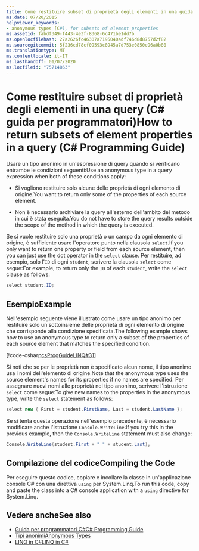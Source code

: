```yaml
---
title: Come restituire subset di proprietà degli elementi in una guida per la C# programmazione di query
ms.date: 07/20/2015
helpviewer_keywords:
- anonymous types [C#], for subsets of element properties
ms.assetid: fabdf349-f443-4e3f-8368-6c471be1dd7b
ms.openlocfilehash: 27a2626fc46307a7195040adf746d8d8757d2f82
ms.sourcegitcommit: 5f236cd78cf09593c8945a7d753e0850e96a0b80
ms.translationtype: MT
ms.contentlocale: it-IT
ms.lasthandoff: 01/07/2020
ms.locfileid: "75714863"
---
```

# <a name="how-to-return-subsets-of-element-properties-in-a-query-c-programming-guide"></a><span data-ttu-id="7d61c-102">Come restituire subset di proprietà degli elementi in una query (C# guida per programmatori)</span><span class="sxs-lookup"><span data-stu-id="7d61c-102">How to return subsets of element properties in a query (C# Programming Guide)</span></span>
<span data-ttu-id="7d61c-103">Usare un tipo anonimo in un'espressione di query quando si verificano entrambe le condizioni seguenti:</span><span class="sxs-lookup"><span data-stu-id="7d61c-103">Use an anonymous type in a query expression when both of these conditions apply:</span></span>  
  
- <span data-ttu-id="7d61c-104">Si vogliono restituire solo alcune delle proprietà di ogni elemento di origine.</span><span class="sxs-lookup"><span data-stu-id="7d61c-104">You want to return only some of the properties of each source element.</span></span>  
  
- <span data-ttu-id="7d61c-105">Non è necessario archiviare la query all'esterno dell'ambito del metodo in cui è stata eseguita.</span><span class="sxs-lookup"><span data-stu-id="7d61c-105">You do not have to store the query results outside the scope of the method in which the query is executed.</span></span>  
  
 <span data-ttu-id="7d61c-106">Se si vuole restituire solo una proprietà o un campo da ogni elemento di origine, è sufficiente usare l'operatore punto nella clausola `select`.</span><span class="sxs-lookup"><span data-stu-id="7d61c-106">If you only want to return one property or field from each source element, then you can just use the dot operator in the `select` clause.</span></span> <span data-ttu-id="7d61c-107">Per restituire, ad esempio, solo l'`ID` di ogni `student`, scrivere la clausola `select` come segue:</span><span class="sxs-lookup"><span data-stu-id="7d61c-107">For example, to return only the `ID` of each `student`, write the `select` clause as follows:</span></span>  
  
```csharp  
select student.ID;  
```  
  
## <a name="example"></a><span data-ttu-id="7d61c-108">Esempio</span><span class="sxs-lookup"><span data-stu-id="7d61c-108">Example</span></span>  
 <span data-ttu-id="7d61c-109">Nell'esempio seguente viene illustrato come usare un tipo anonimo per restituire solo un sottoinsieme delle proprietà di ogni elemento di origine che corrisponde alla condizione specificata.</span><span class="sxs-lookup"><span data-stu-id="7d61c-109">The following example shows how to use an anonymous type to return only a subset of the properties of each source element that matches the specified condition.</span></span>  
  
 [!code-csharp[csProgGuideLINQ#31](~/samples/snippets/csharp/VS_Snippets_VBCSharp/csProgGuideLINQ/CS/csRef30LangFeatures_2.cs#31)]  
  
 <span data-ttu-id="7d61c-110">Si noti che se per le proprietà non è specificato alcun nome, il tipo anonimo usa i nomi dell'elemento di origine.</span><span class="sxs-lookup"><span data-stu-id="7d61c-110">Note that the anonymous type uses the source element's names for its properties if no names are specified.</span></span> <span data-ttu-id="7d61c-111">Per assegnare nuovi nomi alle proprietà nel tipo anonimo, scrivere l'istruzione `select` come segue:</span><span class="sxs-lookup"><span data-stu-id="7d61c-111">To give new names to the properties in the anonymous type, write the `select` statement as follows:</span></span>  
  
```csharp  
select new { First = student.FirstName, Last = student.LastName };  
```  
  
 <span data-ttu-id="7d61c-112">Se si tenta questa operazione nell'esempio precedente, è necessario modificare anche l'istruzione `Console.WriteLine`:</span><span class="sxs-lookup"><span data-stu-id="7d61c-112">If you try this in the previous example, then the `Console.WriteLine` statement must also change:</span></span>  
  
```csharp  
Console.WriteLine(student.First + " " + student.Last);  
```  
  
## <a name="compiling-the-code"></a><span data-ttu-id="7d61c-113">Compilazione del codice</span><span class="sxs-lookup"><span data-stu-id="7d61c-113">Compiling the Code</span></span>  
  
<span data-ttu-id="7d61c-114">Per eseguire questo codice, copiare e incollare la classe in un'applicazione console C# con una direttiva `using` per System.Linq.</span><span class="sxs-lookup"><span data-stu-id="7d61c-114">To run this code, copy and paste the class into a C# console application  with a `using` directive for System.Linq.</span></span>
  
## <a name="see-also"></a><span data-ttu-id="7d61c-115">Vedere anche</span><span class="sxs-lookup"><span data-stu-id="7d61c-115">See also</span></span>

- [<span data-ttu-id="7d61c-116">Guida per programmatori C#</span><span class="sxs-lookup"><span data-stu-id="7d61c-116">C# Programming Guide</span></span>](../index.md)
- [<span data-ttu-id="7d61c-117">Tipi anonimi</span><span class="sxs-lookup"><span data-stu-id="7d61c-117">Anonymous Types</span></span>](./anonymous-types.md)
- [<span data-ttu-id="7d61c-118">LINQ in C#</span><span class="sxs-lookup"><span data-stu-id="7d61c-118">LINQ in C#</span></span>](../../linq/index.md)
